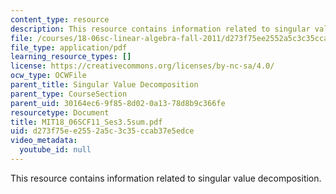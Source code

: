 ```yaml
---
content_type: resource
description: This resource contains information related to singular value decomposition.
file: /courses/18-06sc-linear-algebra-fall-2011/d273f75ee2552a5c3c35ccab37e5edce_MIT18_06SCF11_Ses3.5sum.pdf
file_type: application/pdf
learning_resource_types: []
license: https://creativecommons.org/licenses/by-nc-sa/4.0/
ocw_type: OCWFile
parent_title: Singular Value Decomposition
parent_type: CourseSection
parent_uid: 30164ec6-9f85-8d02-0a13-78d8b9c366fe
resourcetype: Document
title: MIT18_06SCF11_Ses3.5sum.pdf
uid: d273f75e-e255-2a5c-3c35-ccab37e5edce
video_metadata:
  youtube_id: null
---
```

This resource contains information related to singular value decomposition.